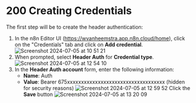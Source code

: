 # 200 Creating Credentials

The first step will be to create the header authentication:

1. In the n8n Editor UI (https://wvanheemstra.app.n8n.cloud/home), click on the "Credentials" tab and click on **Add credential**. ![Screenshot 2024-07-05 at 10 51 21](https://github.com/vanHeemstraSystems/noteplan-n8n/assets/1499433/d6123eb2-30a0-4882-9bb8-943c582c8cab)
2. When prompted, select **Header Auth** for **Credential type**. ![Screenshot 2024-07-05 at 12 54 10](https://github.com/vanHeemstraSystems/noteplan-n8n/assets/1499433/4f73d009-e907-419d-9535-93566549b895)
3. In the **Header Auth account** form, enter the following information:
   - **Name**: Auth
   - **Value**: Bearer 675xxxxxxxxxxxxxxxxxxxxxxxxxxxxxxxxxxx (hidden for security reasons)
   ![Screenshot 2024-07-05 at 12 59 52](https://github.com/vanHeemstraSystems/noteplan-n8n/assets/1499433/db9edfb6-962e-42ef-a669-e2f38e611eef)
Click the **Save** button
![Screenshot 2024-07-05 at 13 20 09](https://github.com/vanHeemstraSystems/noteplan-n8n/assets/1499433/8a98500d-e020-4ab4-8093-63eda1678ceb)
 
